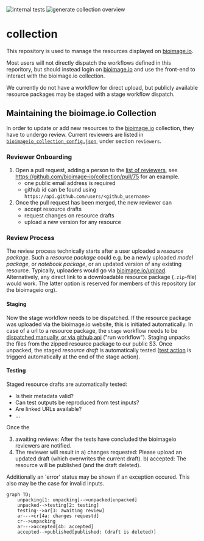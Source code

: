 ![internal tests](https://github.com/bioimage-io/collection/actions/workflows/build.yaml/badge.svg) ![generate collection overview](https://github.com/bioimage-io/collection/actions/workflows/generate_collection_json.yaml/badge.svg)

# collection

This repository is used to manage the resources displayed on [bioimage.io][bioimageio].

Most users will not directly dispatch the workflows defined in this reporitory, but should instead login on [bioimage.io][bioimageio] and use the front-end to interact with the bioimage.io collection.

We currently do not have a workflow for direct upload, but publicly available resource packages may be staged with a stage workflow dispatch.

## Maintaining the bioimage.io Collection

In order to update or add new resources to the [bioimage.io][bioimageio] collection, they have to undergo review.
Current reviewers are listed in [`bioimageio_collection_config.json`][review-config], under section `reviewers`.

### Reviewer Onboarding

1. Open a pull request, adding a person to the [list of reviewers][review-config], see https://github.com/bioimage-io/collection/pull/75 for an example.
   * one public email address is required
   * github id can be found using `https://api.github.com/users/<github_username>`
1. Once the pull request has been merged, the new reviewer can
   * accept resource drafts
   * request changes on resource drafts
   * upload a new version for any resource

### Review Process

The review process technically starts after a user uploaded a _resource package_.
Such a _resource package_ could e.g. be a newly uploaded _model package_, or _notebook package_, or an updated version of any existing resource.
Typically, uploaders would go via [bioimage.io/upload][upload].
Alternatively, any direct link to a downloadable resource package (`.zip`-file) would work.
The latter option is reserved for members of this repository (or the bioimageio org).

#### Staging

Now the stage workflow needs to be dispatched.
If the resource package was uploaded via the bioimage.io website, this is initiated automatically.
In case of a url to a resource package, the `stage` workflow needs to be [dispatched manually, or via github api][staging-action] ("run workflow").
Staging unpacks the files from the zipped resource package to our public S3.
Once unpacked, the staged _resource draft_ is automatically tested ([test action][test-action] is triggerd automatically at the end of the stage action).

#### Testing

Staged resource drafts are automatically tested:
* Is their metadata valid?
* Can test outputs be reproduced from test inputs?
* Are linked URLs available?
* ...

Once the

3. awaiting reviewe: After the tests have concluded the bioimageio reviewers are notified.
4. The reviewer will result in
    a) changes requested: Please upload an updated draft (which overwrites the current draft).
    b) accepted: The resource will be published (and the draft deleted).

Additionally an 'error' status may be shown if an exception occured.
This also may be the case for invalid inputs.

```mermaid
graph TD;
    unpacking[1: unpacking]-->unpacked[unpacked]
    unpacked-->testing[2: testing]
    testing-->ar[3: awaiting review]
    ar--->cr[4a: changes requestd]
    cr-->unpacking
    ar--->accepted[4b: accepted]
    accepted-->published[published: (draft is deleted)]
```

[bioimageio]: https://bioimage.io
[review-config]: https://github.com/bioimage-io/collection/blob/main/bioimageio_collection_config.json
[staging-action]: https://github.com/bioimage-io/collection/actions/workflows/stage.yaml
[test-action]: https://github.com/bioimage-io/collection/actions/workflows/test.yaml
[upload]: https://bioimage.io/#/upload
